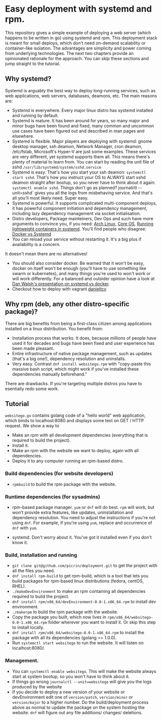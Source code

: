 # Easy deployment with systemd and rpm.

This repository gives a simple example of deploying a web server (which happens to be written in go) using systemd and rpm. This deployment stack is meant for small deploys, which don't need on-demand scalability or container-like isolation. The advantages are simplicity and power coming from underlying technologies. The next two chapters provide an opinionated rationale for the approach. You can skip these sections and jump straight to the tutorial.

## Why systemd?

Systemd is arguably the best way to deploy long-running services, such as web applications, web servers, databases, deamons, etc. The main reasons are:

 * Systemd is everywhere. Every major linux distro has systemd installed and running by default.
 * Systemd is mature. It has been around for years, so many major and minor bugs have been found and fixed, many common and uncommon use cases have been figured out and described in man pages and elsewhere.
 * Systemd is flexible. Major players are deploying with systemd: gnome desktop manager, ssh deamon, Network Manager, cron deamon, /etc/fstab, Microsoft's Hyper-V are just some examples. These services are very different, yet systemd supports them all. This means there's plenty of material to learn from. You can start by reading the unit file of sshd `/usr/lib/systemd/system/sshd.service` 
 * Systemd is easy. That's how you start your ssh deamon: `systemctl start sshd`. That's how you instruct your OS to ALWAYS start sshd deamon straight after bootup, so you never have to think about it again: `systemctl enable sshd`. Things don't go as planned? journalctl --unit=sshd` gives you all the logs from misbehaving service. And that's all you'll most likely need. Super easy.
 * Systemd is powerful. It supports complicated multi-component deploys, it has powerful component initiation and dependency management, including lazy dependency management via socket initialisation.
 * Distro developers, Package mainteiners, Dev Ops and such have more arguments to convince you, if you need: [Arch Linux](https://bbs.archlinux.org/viewtopic.php?pid=1149530#p1149530), [Core OS](https://coreos.com/using-coreos/systemd/), [Running lightweight containers in systemd](https://fedoraproject.org/wiki/Features/SystemdLightweightContainers). You'll find people who disagree: [Docker vs Systemd](http://thenewstack.io/why-docker-containers-and-systemd-drive-a-wedge-through-the-concept-of-linux-distributions/)
 * You can reload your service without restarting it. It's a big plus if availability is a concern.

It doesn't mean there are no alternatives!

 * You should also consider docker. Be warned that it won't be easy, docker on itself won't be enough (you'll have to use something like swarm or kubernetes), and many things you're used to won't work or will work differently. For a balanced and outsider opinion have a look at [Dan Walsh's presentation on systemd vs docker](https://www.youtube.com/watch?v=35biGFCWdlQ).
 * Checkout how to deploy with vagrant [danieltcv](https://github.com/danieltcv/product_reviews/tree/master)

## Why rpm (deb, any other distro-specific package)?

There are big benefits from being a first-class citizen among applications installed on a linux distribution. You benefit from:
 * Installation process that works. It does, because millions of people have used it for decades and bugs have been fixed and user experience has been made pleasant.
 * Entire infrastructure of native package management, such as updates (that's a big one!), dependency resolution and uninstalls.
 * Very easy. Contrast `dnf install websitego.rpm` with "copy-paste this massive bash script, which might work if you've installed these dependencies manually beforehand."

There are drawbacks. If you're targeting multiple distros you have to esentially redo some work.

## Tutorial

`websitego.go` contains golang code of a "hello world" web application, which binds to localhost:8080 and displays some text on GET / HTTP request. We show a way to
* Make an rpm with all development dependencies (everything that is required to build the project).
* Install it.
* Make an rpm with the website we want to deploy, again with all dependencies.
* Deploy it to any computer running an rpm-based distro.

### Build dependencies (for website developers)

* `rpmbuild` to build the rpm package with the website.

### Runtime dependencies (for sysadmins)

* rpm-based package manager. `yum` or `dnf` will do best. `rpm` will work, but won't provide extra features, like updates, uninstallation and dependency resolution. You need to adjust the instructions if you're not using `dnf`. For example, if you're using `yum`, replace and occurrence of `dnf` with `yum`.

* systemd. Don't worry about it. You've got it installed even if you don't know it.

### Build, installation and running

* `git clone git@github.com/picrin/deployment.git` to get the project with all the files you need.
* `dnf install rpm-build` to get rpm-build, which is a tool that lets you build packages for rpm-based linux distributions (fedora, centOS, RHEL).
* `./makeDevEnvironment` to make an rpm containing all dependencies required to build the project.
* `dnf install rpm/x86_64/devEnvironment-0.0-1.x86_64.rpm` to install dev environment.
* `./makerpm` to build the rpm package with the website.
* Copy the package you built, which now lives in `rpm/x86_64/websitego-0.0-1.x86_64.rpm` folder wherever you want to install it. Or skip this step to install locally.
* `dnf install rpm/x86_64/websitego-0.0-1.x86_64.rpm` to install the package with all its dependencies (golang >= 1.0.0).
* Run `systemctl start websitego` to run the website. It will listen on localhost:8080/.

### Management.

* You can `systemctl enable websitego`. This will make the website always start at system bootup, so you won't have to think about it.
* If things go wrong `journalctl --unit=websitego` will give you the logs produced by the website
* If you decide to deploy a new version of your website or devEnvironment edit one of `version/patch`, `version/minor` or `version/major` to a higher number. Do the build/deployment process above as normal to update the package on the system hosting the website. `dnf` will figure out any file additions/ changes/ deletions.
